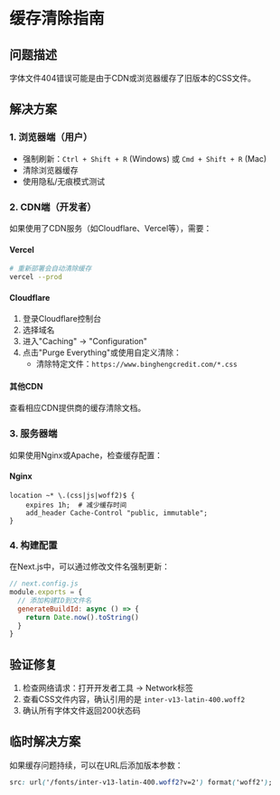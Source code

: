 # 缓存清除指南

## 问题描述
字体文件404错误可能是由于CDN或浏览器缓存了旧版本的CSS文件。

## 解决方案

### 1. 浏览器端（用户）
- 强制刷新：`Ctrl + Shift + R` (Windows) 或 `Cmd + Shift + R` (Mac)
- 清除浏览器缓存
- 使用隐私/无痕模式测试

### 2. CDN端（开发者）
如果使用了CDN服务（如Cloudflare、Vercel等），需要：

#### Vercel
```bash
# 重新部署会自动清除缓存
vercel --prod
```

#### Cloudflare
1. 登录Cloudflare控制台
2. 选择域名
3. 进入"Caching" -> "Configuration"
4. 点击"Purge Everything"或使用自定义清除：
   - 清除特定文件：`https://www.binghengcredit.com/*.css`

#### 其他CDN
查看相应CDN提供商的缓存清除文档。

### 3. 服务器端
如果使用Nginx或Apache，检查缓存配置：

#### Nginx
```nginx
location ~* \.(css|js|woff2)$ {
    expires 1h;  # 减少缓存时间
    add_header Cache-Control "public, immutable";
}
```

### 4. 构建配置
在Next.js中，可以通过修改文件名强制更新：

```javascript
// next.config.js
module.exports = {
  // 添加构建ID到文件名
  generateBuildId: async () => {
    return Date.now().toString()
  }
}
```

## 验证修复
1. 检查网络请求：打开开发者工具 -> Network标签
2. 查看CSS文件内容，确认引用的是 `inter-v13-latin-400.woff2`
3. 确认所有字体文件返回200状态码

## 临时解决方案
如果缓存问题持续，可以在URL后添加版本参数：
```css
src: url('/fonts/inter-v13-latin-400.woff2?v=2') format('woff2');
```